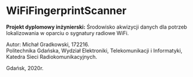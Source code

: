 # WiFiFingerprintScanner
<b>Projekt dyplomowy inżynierski:</b> Środowisko akwizycji danych dla potrzeb lokalizowania w oparciu o sygnatury radiowe WiFi.

Autor: Michał Gradkowski, 172216. </br>
Politechnika Gdańska, Wydział Elektroniki, Telekomunikacji i Informatyki, Katedra Sieci Radiokomunikacyjnych. </br>

Gdańsk, 2020r.
